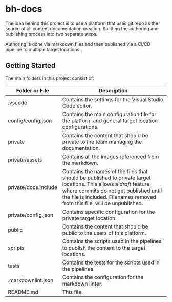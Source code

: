 # bh-docs

The idea behind this project is to use a platform that uses git repo as the source of all content documentation creation.
Splitting the authoring and publishing process into two separate steps.

Authoring is done via markdown files and then published via a CI/CD pipeline to multiple target locations.

## Getting Started

The main folders in this project consist of:

| Folder or File | Description |
| --- | --- |
| .vscode | Contains the settings for the Visual Studio Code editor. |
| config/config.json | Contains the main configuration file for the platform and general target location configurations. |
| private | Contains the content that should be private to the team managing the documentation. |
| private/assets | Contains all the images referenced from the markdown. |
| private/docs.include | Contains the names of the files that should be published to private target locations. This allows a *draft* feature where commits do not get published until the file is included. Filenames removed from this file, will be unpublished. |
| private/config.json | Contains specific configuration for the private target location. |
| public | Contains the content that should be public to the users of this platform. |
| scripts | Contains the scripts used in the pipelines to publish the content to the target locations. |
| tests | Contains the tests for the scripts used in the pipelines. |
| .markdownlint.json | Contains the configuration for the markdown linter. |
| README.md | This file. |

